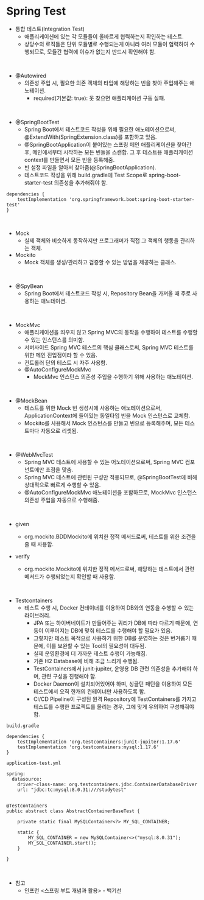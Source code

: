 # Spring Test

* 통합 테스트(Integration Test)
	* 애플리케이션에 있는 각 모듈들이 올바르게 협력하는지 확인하는 테스트.
	* 상당수의 로직들은 단위 모듈별로 수행되는게 아니라 여러 모듈이 협력하여 수행되므로, 모듈간 협력에 이슈가 없는지 반드시 확인해야 함.

<br>

* @Autowired
	* 의존성 주입 시, 필요한 의존 객체의 타입에 해당하는 빈을 찾아 주입해주는 애노테이션.
		* required(기본값: true): 못 찾으면 애플리케이션 구동 실패.
	
<br>

* @SpringBootTest
	* Spring Boot에서 테스트코드 작성을 위해 필요한 애노테이션으로써, @ExtendWith(SpringExtension.class)를 포함하고 있음.
	* @SpringBootApplication이 붙어있는 스프링 메인 애플리케이션을 찾아간 후, 메인에서부터 시작하는 모든 빈들을 스캔함. 그 후 테스트용 애플리케이션 context를 만들면서 모든 빈을 등록해줌.
	* 빈 설정 파일을 알아서 찾아줌(@SpringBootApplication).
	* 테스트코드 작성을 위해 build.gradle에 Test Scope로 spring-boot-starter-test 의존성을 추가해줘야 함.
```
dependencies { 
    testImplementation 'org.springframework.boot:spring-boot-starter-test'
}
```

<br>

* Mock
	* 실제 객체와 비슷하게 동작하지만 프로그래머가 직접 그 객체의 행동을 관리하는 객체.
* Mockito
	* Mock 객체를 생성/관리하고 검증할 수 있는 방법을 제공하는 클래스.

<br>

* @SpyBean
	* Spring Boot에서 테스트코드 작성 시, Repository Bean을 가져올 때 주로 사용하는 애노테이션.

<br>

* MockMvc
	* 애플리케이션을 띄우지 않고 Spring MVC의 동작을 수행하여 테스트를 수행할 수 있는 인스턴스를 의미함.
	*	서버사이드 Spring MVC 테스트의 핵심 클래스로써, Spring MVC 테스트를 위한 메인 진입점이라 할 수 있음.
	* 컨트롤러 단의 테스트 시 자주 사용함.
	* @AutoConfigureMockMvc
		* MockMvc 인스턴스 의존성 주입을 수행하기 위해 사용하는 애노테이션.

<br>

* @MockBean
	* 테스트를 위한 Mock 빈 생성시에 사용하는 애노테이션으로써, ApplicationContext에 들어있는 동일타입 빈을 Mock 인스턴스로 교체함.
	* Mockito를 사용해서 Mock 인스턴스를 만들고 빈으로 등록해주며, 모든 테스트마다 자동으로 리셋됨.

<br>

* @WebMvcTest
	* Spring MVC 테스트에 사용할 수 있는 어노테이션으로써, Spring MVC 컴포넌트에만 초점을 맞춤.
	* Spring MVC 테스트에 관련된 구성만 적용되므로, @SpringBootTest에 비해 상대적으로 빠르게 수행할 수 있음.
	* @AutoConfigureMockMvc 애노테이션을 포함하므로, MockMvc 인스턴스 의존성 주입을 자동으로 수행해줌.

<br>

* given
	* org.mockito.BDDMockito에 위치한 정적 메서드로써, 테스트를 위한 조건을 줄 때 사용함.

* verify
	* org.mockito.Mockito에 위치한 정적 메서드로써, 해당하는 테스트에서 관련 메서드가 수행되었는지 확인할 때 사용함.

<br>

* Testcontainers
	* 테스트 수행 시, Docker 컨테이너를 이용하여 DB와의 연동을 수행할 수 있는 라이브러리.
		* JPA 또는 하이버네이트가 만들어주는 쿼리가 DB에 따라 다르기 때문에, 연동이 이루어지는 DB에 맞춰 테스트를 수행해야 할 필요가 있음.
		* 그렇지만 테스트 목적으로 사용하기 위한 DB를 운영하는 것은 번거롭기 때문에, 이를 보완할 수 있는 Tool의 필요성이 대두됨.
		* 실제 운영환경에 더 가까운 테스트 수행이 가능해짐.
		* 기존 H2 Database에 비해 조금 느리게 수행됨.
		* TestContainers에서 junit-jupiter, 운영용 DB 관련 의존성을 추가해야 하며, 관련 구성을 진행해야 함.
		* Docker Daemon이 설치되어있어야 하며, 싱글턴 패턴을 이용하여 모든 테스트에서 오직 한개의 컨테이너만 사용하도록 함.
		* CI/CD Pipeline이 구성된 원격 Repository에 TestContainers를 가지고 테스트를 수행한 프로젝트를 올리는 경우, 그에 맞게 유의하여 구성해줘야 함.
```
build.gradle

dependencies {
    testImplementation 'org.testcontainers:junit-jupiter:1.17.6'
    testImplementation 'org.testcontainers:mysql:1.17.6'
}

application-test.yml

spring:
  datasource:
    driver-class-name: org.testcontainers.jdbc.ContainerDatabaseDriver
    url: "jdbc:tc:mysql:8.0.31:///studytest"


@Testcontainers
public abstract class AbstractContainerBaseTest {

    private static final MySQLContainer<?> MY_SQL_CONTAINER;

    static {
        MY_SQL_CONTAINER = new MySQLContainer<>("mysql:8.0.31");
        MY_SQL_CONTAINER.start();
    }

}
```

<br>

* 참고
  * 인프런 <스프링 부트 개념과 활용> - 백기선

